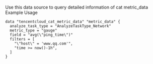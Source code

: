 Use this data source to query detailed information of cat metric_data
Example Usage
```hcl
data "tencentcloud_cat_metric_data" "metric_data" {
  analyze_task_type = "AnalyzeTaskType_Network"
  metric_type = "gauge"
  field = "avg(\"ping_time\")"
  filters = [
    "\"host\" = 'www.qq.com'",
    "time >= now()-1h",
  ]
}
```